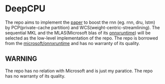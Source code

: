 # DeepCPU
The repo aims to implement the [paper](https://www.usenix.org/system/files/conference/atc18/atc18-zhang-minjia.pdf) to boost the rnn (eg. rnn, dru, lstm) by PCP(private-cache partition) and WCS(weight-centric-streamlining). The sequential MKL and the MLAS(Microsoft blas of its [onnxruntime](https://github.com/microsoft/onnxruntim)) will be selected as the low-level implementation of the repo. The repo is borrowed from the [microsoft/onnxruntime](https://github.com/microsoft/onnxruntim) and has no warranty of its quality.  
## WARNING
The repo has no relation with Microsoft and is just my paratice. The repo has no warranty of its quality.


